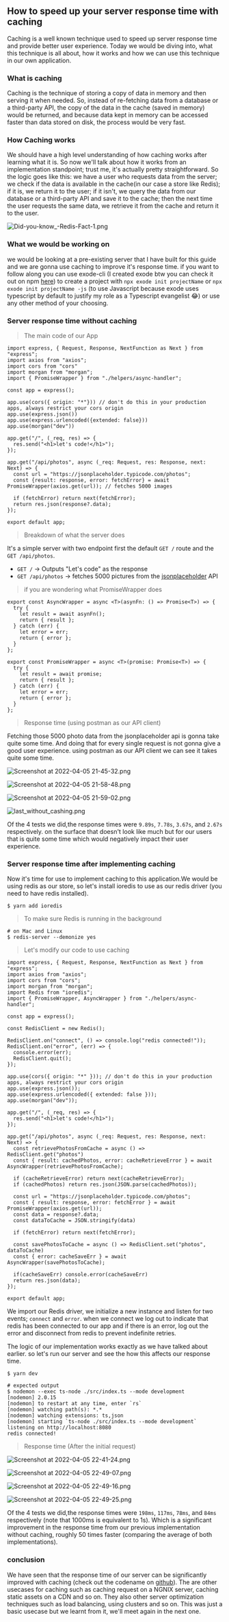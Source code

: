## How to speed up your server response time with caching

Caching is a well known technique used to speed up server response time and provide better user experience. Today we would be diving into, what this technique is all about, how it works and how we can use this technique in our own application.

###  What is caching 
Caching is the technique of storing a copy of data in memory and then serving it when needed.
So, instead of re-fetching data from a database or a third-party API, the copy of the data in the cache (saved in memory) would be returned, and because data kept in memory can be accessed faster than data stored on disk, the process would be very fast. 

### How Caching works
We should have a high level understanding of how caching works after learning what it is.
So now we'll talk about how it works from an implementation standpoint; trust me, it's actually pretty straightforward. So the logic goes like this: we have a user who requests data from the server; we check if the data is available in the cache(in our case a store like Redis); if it is, we return it to the user; if it isn't, we query the data from our database or a third-party API and save it to the cache; then the next time the user requests the same data, we retrieve it from the cache and return it to the user. 

![Did-you-know_-Redis-Fact-1.png](https://cdn.hashnode.com/res/hashnode/image/upload/v1649186989190/boVfEINGA.png)

### What we would be working on
we would be looking at a pre-existing server that I have built for this guide and we are gonna use caching to improve it's response time. if you want to follow along you can use exode-cli (I created exode btw you can check it out on npm [here](https://www.npmjs.com/package/exode)) to create a project with `npx exode init projectName` or `npx exode init projectName -js` (to use Javascript because exode uses typescript by default to justify my role as a Typescript evangelist 😂) or use any other method of your choosing.

### Server response time without caching
 > The main code of our App

```
import express, { Request, Response, NextFunction as Next } from "express";
import axios from "axios";
import cors from "cors"
import morgan from "morgan";
import { PromiseWrapper } from "./helpers/async-handler";

const app = express();

app.use(cors({ origin: "*"})) // don't do this in your production apps, always restrict your cors origin
app.use(express.json())
app.use(express.urlencoded({extended: false}))
app.use(morgan("dev"))

app.get("/", (_req, res) => {
  res.send("<h1>let's code!</h1>");
});

app.get("/api/photos", async (_req: Request, res: Response, next: Next) => {
  const url = "https://jsonplaceholder.typicode.com/photos";
  const {result: response, error: fetchError} = await PromiseWrapper(axios.get(url)); // fetches 5000 images

  if (fetchError) return next(fetchError);
  return res.json(response?.data);
});

export default app;
```

> Breakdown of what the server does

It's a simple server with two endpoint first the default `GET /` route and the `GET /api/photos`.

- `GET /` -> Outputs "Let's code" as the response
- `GET /api/photos` -> fetches 5000 pictures from the [jsonplaceholder](https://jsonplaceholder.typicode.com) API

> if you are wondering what PromiseWrapper does

```
export const AsyncWrapper = async <T>(asynFn: () => Promise<T>) => {
  try {
    let result = await asynFn();
    return { result };
  } catch (err) {
    let error = err;
    return { error };
  }
};

export const PromiseWrapper = async <T>(promise: Promise<T>) => {
  try {
    let result = await promise;
    return { result };
  } catch (err) {
    let error = err;
    return { error };
  }
};

```

> Response time (using postman as our API client)

Fetching those 5000 photo data from the jsonplaceholder api is gonna take quite some time. And doing that for every single request is not gonna give a good user experience. using postman as our API client we can see it takes quite some time.


![Screenshot at 2022-04-05 21-45-32.png](https://cdn.hashnode.com/res/hashnode/image/upload/v1649192214837/jquTSakRI.png)


![Screenshot at 2022-04-05 21-58-48.png](https://cdn.hashnode.com/res/hashnode/image/upload/v1649195903732/g2GyVozTQ.png)


![Screenshot at 2022-04-05 21-59-02.png](https://cdn.hashnode.com/res/hashnode/image/upload/v1649195956299/3GIeV00fg.png)


![last_without_cashing.png](https://cdn.hashnode.com/res/hashnode/image/upload/v1649196080649/6MC1dR9c6.png)


Of the 4 tests we did,the response times were  `9.89s`, `7.78s`, `3.67s`, and `2.67s` respectively. on the surface that doesn't look like much but for our users that is quite some time which would negatively impact their user experience.


### Server response time after implementing caching

Now it's time for use to implement caching to this application.We would be using redis as our store, so let's install ioredis to use as our redis driver (you need to have redis installed).

```
$ yarn add ioredis
```

> To make sure Redis is running in the background 

```
# on Mac and Linux
$ redis-server --demonize yes 
```

> Let's modify our code to use caching

```
import express, { Request, Response, NextFunction as Next } from "express";
import axios from "axios";
import cors from "cors";
import morgan from "morgan";
import Redis from "ioredis";
import { PromiseWrapper, AsyncWrapper } from "./helpers/async-handler";

const app = express();

const RedisClient = new Redis();

RedisClient.on("connect", () => console.log("redis connected!"));
RedisClient.on("error", (err) => {
  console.error(err);
  RedisClient.quit();
});

app.use(cors({ origin: "*" })); // don't do this in your production apps, always restrict your cors origin
app.use(express.json());
app.use(express.urlencoded({ extended: false }));
app.use(morgan("dev"));

app.get("/", (_req, res) => {
  res.send("<h1>let's code!</h1>");
});

app.get("/api/photos", async (_req: Request, res: Response, next: Next) => {
  const retrievePhotosFromCache = async () => RedisClient.get("photos")
  const { result: cachedPhotos, error: cacheRetrieveError } = await AsyncWrapper(retrievePhotosFromCache);
  
  if (cacheRetrieveError) return next(cacheRetrieveError);
  if (cachedPhotos) return res.json(JSON.parse(cachedPhotos));

  const url = "https://jsonplaceholder.typicode.com/photos";
  const { result: response, error: fetchError } = await PromiseWrapper(axios.get(url));
  const data = response?.data;
  const dataToCache = JSON.stringify(data)

  if (fetchError) return next(fetchError);

  const savePhotosToCache = async () => RedisClient.set("photos", dataToCache)
  const { error: cacheSaveErr } = await AsyncWrapper(savePhotosToCache);

  if(cacheSaveErr) console.error(cacheSaveErr)
  return res.json(data);
});

export default app;
```

We import our Redis driver, we initialize a new instance and listen for two events; `connect` and `error`. when we connect we log out to indicate that redis has been connected to our app and if there is an error, log out the error and disconnect from redis to prevent indefinite retries.

The logic of our implementation works exactly as we have talked about earlier. so let's run our server and see the how this affects our response time.
 
```
$ yarn dev
```

```
# expected output
$ nodemon --exec ts-node ./src/index.ts --mode development
[nodemon] 2.0.15
[nodemon] to restart at any time, enter `rs`
[nodemon] watching path(s): *.*
[nodemon] watching extensions: ts,json
[nodemon] starting `ts-node ./src/index.ts --mode development`
listening on http://localhost:8080
redis connected!
```
 
> Response time (After the initial request)

![Screenshot at 2022-04-05 22-41-24.png](https://cdn.hashnode.com/res/hashnode/image/upload/v1649196428370/USigkoO2z.png)


![Screenshot at 2022-04-05 22-49-07.png](https://cdn.hashnode.com/res/hashnode/image/upload/v1649196431074/h-A44DSHx.png)

![Screenshot at 2022-04-05 22-49-16.png](https://cdn.hashnode.com/res/hashnode/image/upload/v1649196433945/WwpMxq84w.png)

![Screenshot at 2022-04-05 22-49-25.png](https://cdn.hashnode.com/res/hashnode/image/upload/v1649196436524/qxNMoM6eZ.png)

Of the 4 tests we did,the response times were  `198ms`, `117ms`, `78ms`, and `84ms` respectively (note that 1000ms is equivalent to 1s). Which is a significant improvement in the response time from our previous implementation without caching, roughly 50 times faster (comparing the average of both implementations).


### conclusion

We have seen that the response time of our server can be significantly improved with caching (check out the codename on [github](https://github.com/Xavier577/reponse_time_improvement_with_caching)). The are other usecases for caching such as caching request on a NGNIX server, caching static assets on a CDN and so on. They also other server optimization techniques such as load balancing, using clusters and so on. This was just a basic usecase but we learnt from it, we'll meet again in the next one.




